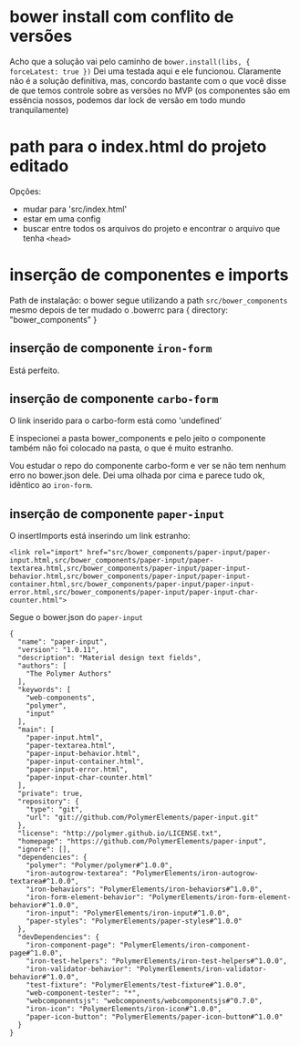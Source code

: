 # bower install com conflito de versões
Acho que a solução vai pelo caminho de `bower.install(libs, { forceLatest: true })`
Dei uma testada aqui e ele funcionou. Claramente não é a solução definitiva, mas, concordo 
bastante com o que você disse de que temos controle sobre as versões no MVP (os componentes
são em essência nossos, podemos dar lock de versão em todo mundo tranquilamente)

# path para o index.html do projeto editado
Opções:
- mudar para 'src/index.html'
- estar em uma config
- buscar entre todos os arquivos do projeto e encontrar o arquivo que tenha `<head>`

# inserção de componentes e imports

Path de instalação: o bower segue utilizando a path `src/bower_components` mesmo depois de ter mudado o .bowerrc para { directory: "bower_components" }

## inserção de componente `iron-form`

Está perfeito.

## inserção de componente `carbo-form`

O link inserido para o carbo-form está como 'undefined'
<link rel="import" href="undefined">

E inspecionei a pasta bower_components e pelo jeito o componente também não foi colocado na pasta, o que é muito estranho. 

Vou estudar o repo do componente carbo-form e ver se não tem nenhum erro no bower.json dele.
Dei uma olhada por cima e parece tudo ok, idêntico ao `iron-form`. 

## inserção de componente `paper-input`
O insertImports está inserindo um link estranho:
```
<link rel="import" href="src/bower_components/paper-input/paper-input.html,src/bower_components/paper-input/paper-textarea.html,src/bower_components/paper-input/paper-input-behavior.html,src/bower_components/paper-input/paper-input-container.html,src/bower_components/paper-input/paper-input-error.html,src/bower_components/paper-input/paper-input-char-counter.html">
```

Segue o bower.json do `paper-input`
```
{
  "name": "paper-input",
  "version": "1.0.11",
  "description": "Material design text fields",
  "authors": [
    "The Polymer Authors"
  ],
  "keywords": [
    "web-components",
    "polymer",
    "input"
  ],
  "main": [
    "paper-input.html",
    "paper-textarea.html",
    "paper-input-behavior.html",
    "paper-input-container.html",
    "paper-input-error.html",
    "paper-input-char-counter.html"
  ],
  "private": true,
  "repository": {
    "type": "git",
    "url": "git://github.com/PolymerElements/paper-input.git"
  },
  "license": "http://polymer.github.io/LICENSE.txt",
  "homepage": "https://github.com/PolymerElements/paper-input",
  "ignore": [],
  "dependencies": {
    "polymer": "Polymer/polymer#^1.0.0",
    "iron-autogrow-textarea": "PolymerElements/iron-autogrow-textarea#^1.0.0",
    "iron-behaviors": "PolymerElements/iron-behaviors#^1.0.0",
    "iron-form-element-behavior": "PolymerElements/iron-form-element-behavior#^1.0.0",
    "iron-input": "PolymerElements/iron-input#^1.0.0",
    "paper-styles": "PolymerElements/paper-styles#^1.0.0"
  },
  "devDependencies": {
    "iron-component-page": "PolymerElements/iron-component-page#^1.0.0",
    "iron-test-helpers": "PolymerElements/iron-test-helpers#^1.0.0",
    "iron-validator-behavior": "PolymerElements/iron-validator-behavior#^1.0.0",
    "test-fixture": "PolymerElements/test-fixture#^1.0.0",
    "web-component-tester": "*",
    "webcomponentsjs": "webcomponents/webcomponentsjs#^0.7.0",
    "iron-icon": "PolymerElements/iron-icon#^1.0.0",
    "paper-icon-button": "PolymerElements/paper-icon-button#^1.0.0"
  }
}
```